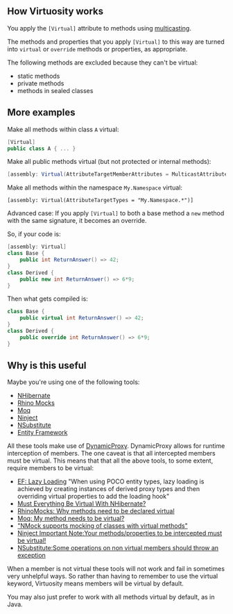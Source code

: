 ## How Virtuosity works
You apply the `[Virtual]` attribute to methods using [multicasting](https://github.com/postsharp/Home/blob/master/multicasting.md). 

The methods and properties that you apply `[Virtual]` to this way are turned into `virtual` or `override` methods or properties, as appropriate. 

The following methods are excluded because they can't be virtual:
* static methods
* private methods
* methods in sealed classes

## More examples
Make all methods within class `A` virtual:
```csharp
[Virtual]
public class A { ... }
```
Make all public methods virtual (but not protected or internal methods):
```csharp
[assembly: Virtual(AttributeTargetMemberAttributes = MulticastAttributes.Public)]
```
Make all methods within the namespace `My.Namespace` virtual:
```
[assembly: Virtual(AttributeTargetTypes = "My.Namespace.*")]
```
Advanced case: If you apply `[Virtual]` to both a base method a `new` method with the same signature, it becomes an override.

So, if your code is:
```csharp
[assembly: Virtual]
class Base {
    public int ReturnAnswer() => 42;
}
class Derived {
    public new int ReturnAnswer() => 6*9;
}
```
Then what gets compiled is:

```csharp
class Base {
    public virtual int ReturnAnswer() => 42;
}
class Derived {
    public override int ReturnAnswer() => 6*9;
}
```

## Why is this useful

Maybe you're using one of the following tools:

 * [NHibernate](https://nhibernate.info/)
 * [Rhino Mocks](https://hibernatingrhinos.com/oss/rhino-mocks)
 * [Moq](https://github.com/moq/moq)
 * [Ninject](http://www.ninject.org/)
 * [NSubstitute](https://nsubstitute.github.io/)
 * [Entity Framework](https://docs.microsoft.com/en-us/ef/)

All these tools make use of [DynamicProxy](http://www.castleproject.org/projects/dynamicproxy/). DynamicProxy allows for runtime interception of members. The one caveat is that all intercepted members must be virtual. This means that that all the above tools, to some extent, require members to be virtual:

 * [EF: Lazy Loading](https://docs.microsoft.com/en-us/ef/ef6/querying/related-data#lazy-loading) "When using POCO entity types, lazy loading is achieved by creating instances of derived proxy types and then overriding virtual properties to add the loading hook"
 * [Must Everything Be Virtual With NHibernate?](http://davybrion.com/blog/2009/03/must-everything-be-virtual-with-nhibernate/)
 * [RhinoMocks: Why methods need to be declared virtual](http://groups.google.com/group/RhinoMocks/browse_thread/thread/a2cb93f1ba8d4735/37d377ddb92cb729?lnk=gst&q=virtual)
 * [Moq: My method needs to be virtual?](http://groups.google.com/group/moqdisc/browse_thread/thread/2e02e367d017f274)
 * ["NMock supports mocking of classes with virtual methods"](http://www.nmock.org/nmock1-documentation.html)
 * [Ninject Important Note:Your methods/properties to be intercepted must be virtual!](http://innovatian.com/2010/03/using-ninject-extensions-interception-part-1-the-basics/)
 * [NSubstitute:Some operations on non virtual members should throw an exception](http://groups.google.com/group/nsubstitute/browse_thread/thread/407cb0408ce97bfd)

When a member is not virtual these tools will not work and fail in sometimes very unhelpful ways. So rather than having to remember to use the virtual keyword, Virtuosity means members will be virtual by default.

You may also just prefer to work with all methods virtual by default, as in Java.